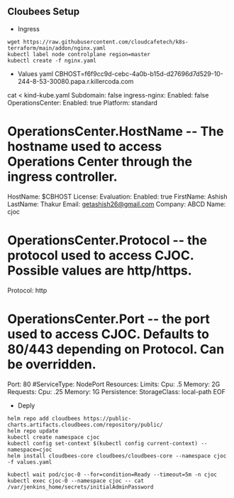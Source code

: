 
## Cloubees Setup

- Ingress
```
wget https://raw.githubusercontent.com/cloudcafetech/k8s-terraform/main/addon/nginx.yaml
kubectl label node controlplane region=master
kubectl create -f nginx.yaml
```
- Values yaml
CBHOST=f6f9cc9d-cebc-4a0b-b15d-d27696d7d529-10-244-8-53-30080.papa.r.killercoda.com

cat <<EOF > kind-kube.yaml
Subdomain: false
ingress-nginx:
  Enabled: false
OperationsCenter:
  Enabled: true
  Platform: standard
  # OperationsCenter.HostName -- The hostname used to access Operations Center through the ingress controller.
  HostName: $CBHOST
  License:
    Evaluation:
      Enabled: true
      FirstName: Ashish
      LastName: Thakur
      Email: getashish26@gmail.com
      Company: ABCD
  Name: cjoc
  # OperationsCenter.Protocol -- the protocol used to access CJOC. Possible values are http/https.
  Protocol: http
  # OperationsCenter.Port -- the port used to access CJOC. Defaults to 80/443 depending on Protocol. Can be overridden.
  Port: 80
  #ServiceType: NodePort
  Resources:
    Limits:
      Cpu: .5
      Memory: 2G
    Requests:
      Cpu: .25
      Memory: 1G
Persistence:
  StorageClass: local-path
EOF

- Deply

```
helm repo add cloudbees https://public-charts.artifacts.cloudbees.com/repository/public/
helm repo update
kubectl create namespace cjoc
kubectl config set-context $(kubectl config current-context) --namespace=cjoc
helm install cloudbees-core cloudbees/cloudbees-core --namespace cjoc -f values.yaml

kubectl wait pod/cjoc-0 --for=condition=Ready --timeout=5m -n cjoc
kubectl exec cjoc-0 --namespace cjoc -- cat /var/jenkins_home/secrets/initialAdminPassword
```



